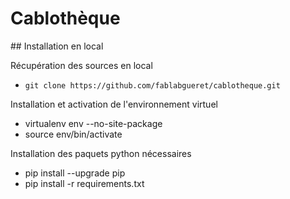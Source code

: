 # Cablothèque

## Installation en local

Récupération des sources en local
* `git clone https://github.com/fablabgueret/cablotheque.git`

Installation et activation de l'environnement virtuel
* virtualenv env --no-site-package
* source env/bin/activate

Installation des paquets python nécessaires 
* pip install --upgrade pip
* pip install -r requirements.txt




